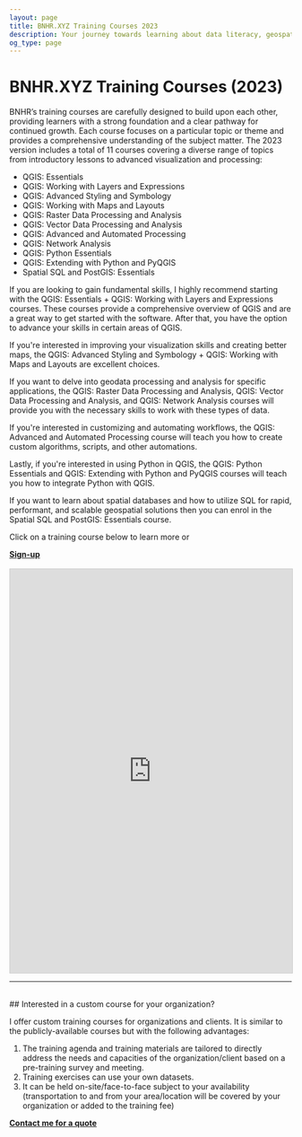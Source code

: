 ```yaml
---
layout: page
title: BNHR.XYZ Training Courses 2023
description: Your journey towards learning about data literacy, geospatial, and free and open source software starts here.
og_type: page
---
```

# BNHR.XYZ Training Courses (2023)

BNHR’s training courses are carefully designed to build upon each other, providing learners with a strong foundation and a clear pathway for continued growth. Each course focuses on a particular topic or theme and provides a comprehensive understanding of the subject matter. The 2023 version includes a total of 11 courses covering a diverse range of topics from introductory lessons to advanced visualization and processing:

- QGIS: Essentials
- QGIS: Working with Layers and Expressions
- QGIS: Advanced Styling and Symbology
- QGIS: Working with Maps and Layouts
- QGIS: Raster Data Processing and Analysis
- QGIS: Vector Data Processing and Analysis
- QGIS: Advanced and Automated Processing
- QGIS: Network Analysis
- QGIS: Python Essentials
- QGIS: Extending with Python and PyQGIS
- Spatial SQL and PostGIS: Essentials

If you are looking to gain fundamental skills, I highly recommend starting with the QGIS: Essentials + QGIS: Working with Layers and Expressions courses. These courses provide a comprehensive overview of QGIS and are a great way to get started with the software. After that, you have the option to advance your skills in certain areas of QGIS.

If you're interested in improving your visualization skills and creating better maps, the QGIS: Advanced Styling and Symbology + QGIS: Working with Maps and Layouts are excellent choices.

If you want to delve into geodata processing and analysis for specific applications, the QGIS: Raster Data Processing and Analysis, QGIS: Vector Data Processing and Analysis, and QGIS: Network Analysis courses will provide you with the necessary skills to work with these types of data.

If you're interested in customizing and automating workflows, the QGIS: Advanced and Automated Processing course will teach you how to create custom algorithms, scripts, and other automations.

Lastly, if you're interested in using Python in QGIS, the QGIS: Python Essentials and QGIS: Extending with Python and PyQGIS courses will teach you how to integrate Python with QGIS.

If you want to learn about spatial databases and how to utilize SQL for rapid, performant, and scalable geospatial solutions then you can enrol in the Spatial SQL and PostGIS: Essentials course.


Click on a training course below to learn more or 
<div class="d-flex justify-content-start py-2"><a
    href="{{site.baseurl}}/courses/2023/signup"
    target="_blank" class="btn btn-lg bg-primary col-sm-12 col-md-6" role="button"
    aria-disabled="true"><strong class="text-white">Sign-up</strong></a>
</div> 
<br>
<iframe class="airtable-embed" src="https://airtable.com/embed/shrJygFGX0YbbfTHq?backgroundColor=cyan&viewControls=on" frameborder="0" onmousewheel="" width="100%" height="720" style="background: transparent; border: 1px solid #ccc;"></iframe>

<hr><br>
## Interested in a custom course for your organization?

I offer custom training courses for organizations and clients.  It is similar to the publicly-available courses but with the following advantages:

1. The training agenda and training materials are tailored to directly address the needs and capacities of the organization/client based on a pre-training survey and meeting.
2. Training exercises can use your own datasets.
3. It can be held on-site/face-to-face subject to your availability (transportation to and from your area/location will be covered by your organization or added to the training fee)

<div class="d-flex justify-content-start py-2"><a
    href="{{site.baseurl}}/#contact"
    target="_blank" class="btn btn-lg bg-success col-sm-12 col-md-6" role="button"
    aria-disabled="true"><strong class="text-white">Contact me for a quote</strong></a>
</div> 

<!-- [Contact me for a quote]({{site.baseurl}}/#contact) -->